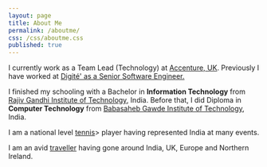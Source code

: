 ```yaml
---
layout: page
title: About Me
permalink: /aboutme/
css: /css/aboutme.css
published: true
---
```


<link href="//maxcdn.bootstrapcdn.com/font-awesome/4.2.0/css/font-awesome.min.css" rel="stylesheet">

<div id="aboutme-section">

<p class="about-text">
<span class="fa fa-briefcase about-icon"></span>
I currently work as a Team Lead (Technology) at <a href="https://www.accenture.com/gb-en" target="_blank">Accenture, UK</a>. Previously I have worked at <a href="https://www.digite.com/" target="_blank">Digité' as a Senior Software Engineer.</a></p>

<p class="about-text">
<span class="fa fa-graduation-cap about-icon"></span>
I finished my schooling with a Bachelor in <strong>Information Technology</strong> from <a href="http://mctrgit.ac.in/" target="_blank">Rajiv Gandhi Institute of Technology</a>, India. Before that, I did Diploma in <strong>Computer Technology</strong> from <a href="http://www.marathamandir.com/bgit.html" target="_blank">Babasaheb Gawde Institute of Technology</a>, India.
</p>

<p class="about-text">
<span class="fa fa-heart about-icon"></span>
I am a national level <a href="https://www.instagram.com/p/BfVxJpWhRxE" target="_blank">tennis</a>> player having represented India at many events. 
</p>

<p class="about-text">
<span class="fa fa-globe about-icon"></span>
I am an avid <a href="https://www.instagram.com/salilwalavalkar" target="_blank">traveller</a> having gone around India, UK, Europe and Northern Ireland.

</p>
</div>